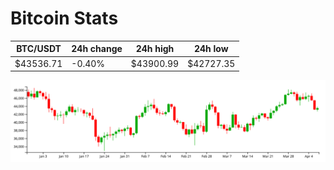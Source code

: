 # Bitcoin Stats

BTC/USDT|24h change|24h high|24h low|
|---|---|---|---|
|$43536.71|-0.40%|$43900.99|$42727.35|

<img src="./chart.svg">
